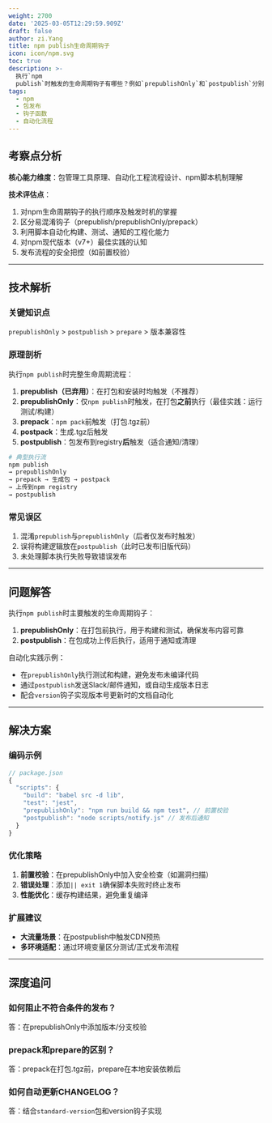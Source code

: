 ```yaml
---
weight: 2700
date: '2025-03-05T12:29:59.909Z'
draft: false
author: zi.Yang
title: npm publish生命周期钩子
icon: icon/npm.svg
toc: true
description: >-
  执行`npm
  publish`时触发的生命周期钩子有哪些？例如`prepublishOnly`和`postpublish`分别在何时执行？如何利用它们自动化构建或通知流程？
tags:
  - npm
  - 包发布
  - 钩子函数
  - 自动化流程
---
```


## 考察点分析

**核心能力维度**：包管理工具原理、自动化工程流程设计、npm脚本机制理解

**技术评估点**：

1. 对npm生命周期钩子的执行顺序及触发时机的掌握
2. 区分易混淆钩子（prepublish/prepublishOnly/prepack）
3. 利用脚本自动化构建、测试、通知的工程化能力
4. 对npm现代版本（v7+）最佳实践的认知
5. 发布流程的安全把控（如前置校验）

---

## 技术解析

### 关键知识点

`prepublishOnly` > `postpublish` > `prepare` > 版本兼容性

### 原理剖析

执行`npm publish`时完整生命周期流程：

1. **prepublish（已弃用）**：在打包和安装时均触发（不推荐）
2. **prepublishOnly**：仅`npm publish`时触发，在打包**之前**执行（最佳实践：运行测试/构建）
3. **prepack**：`npm pack`前触发（打包.tgz前）
4. **postpack**：生成.tgz后触发
5. **postpublish**：包发布到registry**后**触发（适合通知/清理）

```bash
# 典型执行流
npm publish
→ prepublishOnly
→ prepack → 生成包 → postpack
→ 上传到npm registry
→ postpublish
```

### 常见误区

1. 混淆`prepublish`与`prepublishOnly`（后者仅发布时触发）
2. 误将构建逻辑放在`postpublish`（此时已发布旧版代码）
3. 未处理脚本执行失败导致错误发布

---

## 问题解答

执行`npm publish`时主要触发的生命周期钩子：

1. **prepublishOnly**：在打包前执行，用于构建和测试，确保发布内容可靠
2. **postpublish**：在包成功上传后执行，适用于通知或清理

自动化实践示例：

- 在`prepublishOnly`执行测试和构建，避免发布未编译代码
- 通过`postpublish`发送Slack/邮件通知，或自动生成版本日志
- 配合`version`钩子实现版本号更新时的文档自动化

---

## 解决方案

### 编码示例

```javascript
// package.json
{
  "scripts": {
    "build": "babel src -d lib",
    "test": "jest",
    "prepublishOnly": "npm run build && npm test", // 前置校验
    "postpublish": "node scripts/notify.js" // 发布后通知
  }
}
```

### 优化策略

1. **前置校验**：在prepublishOnly中加入安全检查（如漏洞扫描）
2. **错误处理**：添加`|| exit 1`确保脚本失败时终止发布
3. **性能优化**：缓存构建结果，避免重复编译

### 扩展建议

- **大流量场景**：在postpublish中触发CDN预热
- **多环境适配**：通过环境变量区分测试/正式发布流程

---

## 深度追问

### 如何阻止不符合条件的发布？

答：在prepublishOnly中添加版本/分支校验

### prepack和prepare的区别？

答：prepack在打包.tgz前，prepare在本地安装依赖后

### 如何自动更新CHANGELOG？

答：结合`standard-version`包和version钩子实现
